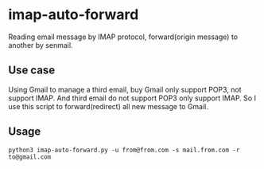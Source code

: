 # imap-auto-forward

Reading email message by IMAP protocol, forward(origin message) to another by senmail.

## Use case

Using Gmail to manage a third email, buy Gmail only support POP3,
not support IMAP.
And third email do not support POP3 only support IMAP.
So I use this script to forward(redirect) all new message to Gmail.

## Usage

```
python3 imap-auto-forward.py -u from@from.com -s mail.from.com -r to@gmail.com
```
